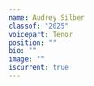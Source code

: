 ```yaml
---
name: Audrey Silber
classof: "2025"
voicepart: Tenor
position: ""
bio: ""
image: ""
iscurrent: true
---
```


